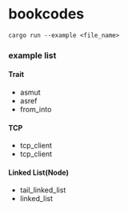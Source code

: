 # bookcodes


```
cargo run --example <file_name>
```


### example list

#### Trait
- asmut
- asref
- from_into

#### TCP
- tcp_client
- tcp_client

#### Linked List(Node)
- tail_linked_list
- linked_list